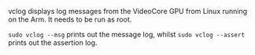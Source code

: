 vclog displays log messages from the VideoCore GPU from Linux running on the Arm. It needs to be run as root.

`sudo vclog --msg` prints out the message log, whilst `sudo vclog --assert` prints out the assertion log.